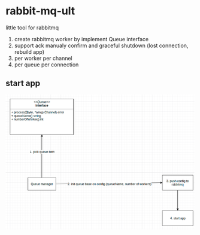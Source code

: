 # rabbit-mq-ult
little tool for rabbitmq

1. create rabbitmq worker by implement Queue interface
2. support ack manualy confirm and graceful shutdown (lost connection, rebuild app)
3. per worker per channel
4. per queue per connection

## start app
[<img src="https://github.com/cuongtranba/rabbit-mq-ult/blob/master/rbmq.png">](https://github.com/cuongtranba/rabbit-mq-ult/blob/master/rbmq.png)
